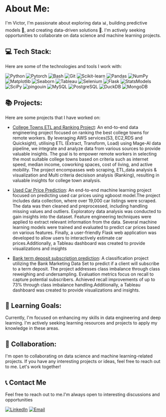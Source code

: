 #  About Me:
I'm Victor, I'm passionate about exploring data 📊, building predictive models 🧠, and creating data-driven solutions 🚀. I'm actively seeking opportunities to collaborate on data science and machine learning projects.


## 💻 Tech Stack:
Here are some of the technologies and tools I work with:

![Python](https://img.shields.io/badge/-Python-blue?style=for-the-badge&logo=python&logoColor=white)
![Pytorch](https://img.shields.io/badge/-Pytorch-blue?style=for-the-badge&logo=pytorch&logoColor=white)
![Bash](https://img.shields.io/badge/-Bash-black?style=for-the-badge&logo=gnu-bash&logoColor=white)
![Git](https://img.shields.io/badge/-Git-blueviolet?style=for-the-badge&logo=git&logoColor=white)
![Scikit-learn](https://img.shields.io/badge/-Scikit--learn-orange?style=for-the-badge&logo=scikit-learn&logoColor=white)
![Pandas](https://img.shields.io/badge/-Pandas-yellow?style=for-the-badge&logo=pandas&logoColor=white)
![NumPy](https://img.shields.io/badge/-NumPy-yellow?style=for-the-badge&logo=numpy&logoColor=white)
![Matplotlib](https://img.shields.io/badge/-Matplotlib-yellow?style=for-the-badge&logo=matplotlib&logoColor=white)
![Seaborn](https://img.shields.io/badge/-Seaborn-yellow?style=for-the-badge&logo=matplotlib&logoColor=white)
![Tableau](https://img.shields.io/badge/-Tableau-yellow?style=for-the-badge&logo=tableau&logoColor=white)
![Selenium](https://img.shields.io/badge/-Selenium-blue?style=for-the-badge&logo=selenium&logoColor=white)
![Flask](https://img.shields.io/badge/-Flask-blue?style=for-the-badge&logo=flask&logoColor=white)
![StatsModels](https://img.shields.io/badge/-StatsModels-red?style=for-the-badge&logo=python&logoColor=white)
![SciPy](https://img.shields.io/badge/-SciPy-red?style=for-the-badge&logo=python&logoColor=white)
![pingouin](https://img.shields.io/badge/-pingouin-red?style=for-the-badge&logo=python&logoColor=white)
![MySQL](https://img.shields.io/badge/-MySQL-green?style=for-the-badge&logo=mysql&logoColor=white)
![PostgreSQL](https://img.shields.io/badge/-PostgreSQL-green?style=for-the-badge&logo=postgresql&logoColor=white)
![DuckDB](https://img.shields.io/badge/-DuckDB-green?style=for-the-badge&logo=duckdb&logoColor=white)
![MongoDB](https://img.shields.io/badge/-MongoDB-green?style=for-the-badge&logo=mongodb&logoColor=white)


## 📚 Projects:
Here are some projects that I have worked on:

- [College Towns ETL and Ranking Project](https://github.com/vaadewoyin/College-Towns-Data-ETL-Analysis-AWS-Mage-Pipeline-and-Ranking): An end-to-end data engineering project focused on ranking the best college towns for remote workers. By leveraging AWS services(S3, EC2,RDS and Quicksight), utilising ETL (Extract, Transform, Load) using Mage-AI data pipeline, we integrate and analyze data from various sources to provide valuable insights. The goal is to empower remote workers in selecting the most suitable college towns based on criteria such as internet speed, median income, coworking spaces, cost of living, and active mobility.  The project encompasses web scraping, ETL,data analysis & visualization and Multi criteria decisison analysis (Ranking), resulting in valuable insights for college town analysis. 


- [Used Car Price Prediction](https://github.com/vaadewoyin/used-car-price-prediction): An end-to-end machine learning project focused on predicting used car prices using xgboost model.The project includes data collection, where over 19,000 car listings were scraped. The data was then cleaned and preprocessed, including handling missing values and outliers. Exploratory data analysis was conducted to gain insights into the dataset. Feature engineering techniques were applied to extract relevant information from the data. Several machine learning models were trained and evaluated to predict car prices based on various features. Finally, a user-friendly Flask web application was developed to allow users to interactively estimate car prices.Additionally, a Tableau dashboard was created to provide visualizations and insights

- [Bank term deposit subscription prediction](https://github.com/vaadewoyin/Bank-term-deposit-subscription-prediction): A classification project utilizing the Bank Marketing Data Set to predict if a client will subscribe to a term deposit. The project addresses class imbalance through class reweighing and undersampling. Evaluation metrics focus on recall to capture potential subscribers. Achieved recall improvements of up to 73% through class imbalance handling.Additionally, a Tableau dashboard was created to provide visualizations and insights.


## 🌱 Learning Goals:
Currently, I'm focused on enhancing my skills in data engineering and deep learning. I'm actively seeking learning resources and projects to apply my knowledge in these areas.

## 👥 Collaboration:
I'm open to collaborating on data science and machine learning-related projects. If you have any interesting projects or ideas, feel free to reach out to me. Let's work together!

## 📞 Contact Me
Feel free to reach out to me.I'm always open to interesting discussions and opportunities

[![LinkedIn](https://img.shields.io/badge/LinkedIn-0077B5?style=for-the-badge&logo=linkedin&logoColor=white)](https://www.linkedin.com/in/victor-adewoyin/)
[![Email](https://img.shields.io/badge/Email-D14836?style=for-the-badge&logo=gmail&logoColor=white)](mailto:victoradewoyinva@gmail.com)
